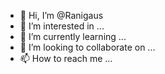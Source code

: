 - 👋 Hi, I’m @Ranigaus
- 👀 I’m interested in ...
- 🌱 I’m currently learning ...
- 💞️ I’m looking to collaborate on ...
- 📫 How to reach me ...

<!---
Ranigaus/Ranigaus is a ✨ special ✨ repository because its `README.md` (this file) appears on your GitHub profile.
You can click the Preview link to take a look at your changes.
--->
